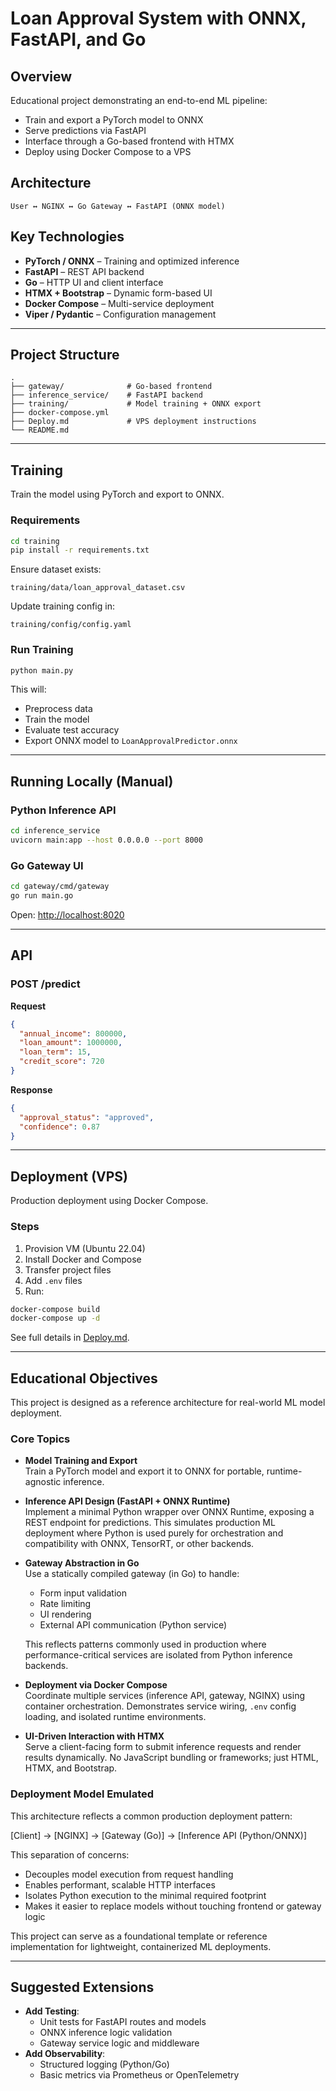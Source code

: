 # Loan Approval System with ONNX, FastAPI, and Go

## Overview

Educational project demonstrating an end-to-end ML pipeline:
- Train and export a PyTorch model to ONNX
- Serve predictions via FastAPI
- Interface through a Go-based frontend with HTMX
- Deploy using Docker Compose to a VPS

## Architecture

```
User ↔ NGINX ↔ Go Gateway ↔ FastAPI (ONNX model)
```

## Key Technologies

- **PyTorch / ONNX** – Training and optimized inference
- **FastAPI** – REST API backend
- **Go** – HTTP UI and client interface
- **HTMX + Bootstrap** – Dynamic form-based UI
- **Docker Compose** – Multi-service deployment
- **Viper / Pydantic** – Configuration management

---

## Project Structure

```
.
├── gateway/              # Go-based frontend
├── inference_service/    # FastAPI backend
├── training/             # Model training + ONNX export
├── docker-compose.yml
├── Deploy.md             # VPS deployment instructions
└── README.md
```

---

## Training

Train the model using PyTorch and export to ONNX.

### Requirements

```bash
cd training
pip install -r requirements.txt
```

Ensure dataset exists:
```
training/data/loan_approval_dataset.csv
```

Update training config in:
```
training/config/config.yaml
```

### Run Training

```bash
python main.py
```

This will:
- Preprocess data
- Train the model
- Evaluate test accuracy
- Export ONNX model to `LoanApprovalPredictor.onnx`

---

## Running Locally (Manual)

### Python Inference API

```bash
cd inference_service
uvicorn main:app --host 0.0.0.0 --port 8000
```

### Go Gateway UI

```bash
cd gateway/cmd/gateway
go run main.go
```

Open: [http://localhost:8020](http://localhost:8020)

---

## API

### POST /predict

**Request**

```json
{
  "annual_income": 800000,
  "loan_amount": 1000000,
  "loan_term": 15,
  "credit_score": 720
}
```

**Response**

```json
{
  "approval_status": "approved",
  "confidence": 0.87
}
```

---

## Deployment (VPS)

Production deployment using Docker Compose.

### Steps

1. Provision VM (Ubuntu 22.04)
2. Install Docker and Compose
3. Transfer project files
4. Add `.env` files
5. Run:

```bash
docker-compose build
docker-compose up -d
```

See full details in [Deploy.md](./Deploy.md).

---

## Educational Objectives

This project is designed as a reference architecture for real-world ML model deployment.

### Core Topics

- **Model Training and Export**  
  Train a PyTorch model and export it to ONNX for portable, runtime-agnostic inference.

- **Inference API Design (FastAPI + ONNX Runtime)**  
  Implement a minimal Python wrapper over ONNX Runtime, exposing a REST endpoint for predictions. This simulates production ML deployment where Python is used purely for orchestration and compatibility with ONNX, TensorRT, or other backends.

- **Gateway Abstraction in Go**  
  Use a statically compiled gateway (in Go) to handle:
  - Form input validation
  - Rate limiting
  - UI rendering
  - External API communication (Python service)

  This reflects patterns commonly used in production where performance-critical services are isolated from Python inference backends.

- **Deployment via Docker Compose**  
  Coordinate multiple services (inference API, gateway, NGINX) using container orchestration. Demonstrates service wiring, `.env` config loading, and isolated runtime environments.

- **UI-Driven Interaction with HTMX**  
  Serve a client-facing form to submit inference requests and render results dynamically. No JavaScript bundling or frameworks; just HTML, HTMX, and Bootstrap.

### Deployment Model Emulated

This architecture reflects a common production deployment pattern:

[Client] → [NGINX] → [Gateway (Go)] → [Inference API (Python/ONNX)]


This separation of concerns:
- Decouples model execution from request handling
- Enables performant, scalable HTTP interfaces
- Isolates Python execution to the minimal required footprint
- Makes it easier to replace models without touching frontend or gateway logic

This project can serve as a foundational template or reference implementation for lightweight, containerized ML deployments.

---

## Suggested Extensions

- **Add Testing**:
  - Unit tests for FastAPI routes and models
  - ONNX inference logic validation
  - Gateway service logic and middleware
- **Add Observability**:
  - Structured logging (Python/Go)
  - Basic metrics via Prometheus or OpenTelemetry
